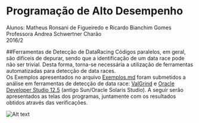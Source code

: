 # Programação de Alto Desempenho
Alunos: Matheus Ronsani de Figueiredo e Ricardo Bianchim Gomes    
Professora Andrea Schwertner Charão  
2016/2  

##Ferramentas de Detecção de DataRacing
Códigos paralelos, em geral, são difíceis de depurar, sendo que a identificação de um data race pode não ser trivial. Desta forma, torna-se necessária a utilização de ferramentas automatizadas para detecção de data races.  
Os Exemplos apresentados no arquivo [Exemplos.md](./Exemplos.md) foram submetidos a análise em ferramentas de detecção de data race: [ValGrind](http://valgrind.org/docs/manual/drd-manual.html) e [Oracle Developer Studio 12.5](https://www.oracle.com/tools/developerstudio/index.html) (antigo Sun/Oracle Solaris Studio). A seguir serão apresentados as telas dos programas, juntamente com os resultados obtidos através das verificações.

![Alt text](/Imagens/Exemplo2.png?raw=true "Title")

